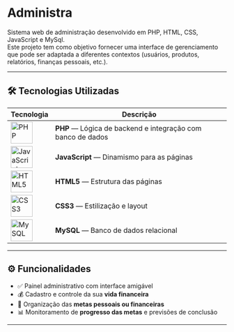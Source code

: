 # Administra

Sistema web de administração desenvolvido em PHP, HTML, CSS, JavaScript e MySql.  
Este projeto tem como objetivo fornecer uma interface de gerenciamento que pode ser adaptada a diferentes contextos (usuários, produtos, relatórios, finanças pessoais, etc.).

---

## 🛠 Tecnologias Utilizadas

| Tecnologia | Descrição |
|------------|-----------|
| <img height="50" src="https://cdn.jsdelivr.net/gh/devicons/devicon/icons/php/php-original.svg" alt="PHP"/> | **PHP** — Lógica de backend e integração com banco de dados |
| <img height="50" src="https://cdn.jsdelivr.net/gh/devicons/devicon/icons/javascript/javascript-original.svg" alt="JavaScript"/> | **JavaScript** — Dinamismo para as páginas |
| <img height="50" src="https://cdn.jsdelivr.net/gh/devicons/devicon/icons/html5/html5-original.svg" alt="HTML5"/> | **HTML5** — Estrutura das páginas |
| <img height="50" src="https://cdn.jsdelivr.net/gh/devicons/devicon/icons/css3/css3-original.svg" alt="CSS3"/> | **CSS3** — Estilização e layout |
| <img height="50" src="https://cdn.jsdelivr.net/gh/devicons/devicon/icons/mysql/mysql-original.svg" alt="MySQL"/> | **MySQL** — Banco de dados relacional |

---

## ⚙️ Funcionalidades

- ✅ Painel administrativo com interface amigável  
- 💰 Cadastro e controle da sua **vida financeira**  
- 🎯 Organização das **metas pessoais ou financeiras**  
- 📊 Monitoramento de **progresso das metas** e previsões de conclusão  

---

